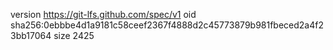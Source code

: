 version https://git-lfs.github.com/spec/v1
oid sha256:0ebbbe4d1a9181c58ceef2367f4888d2c45773879b981fbeced2a4f23bb17064
size 2425
